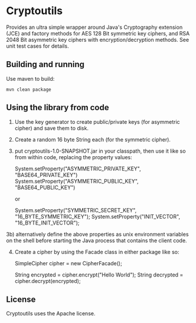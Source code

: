 Cryptoutils
============

Provides an ultra simple wrapper around Java's Cryptography extension (JCE) and factory methods for AES 128 Bit symmetric key ciphers, and RSA 2048 Bit asymmetric key ciphers with encryption/decryption methods. See unit test cases for details.

Building and running
--------------------

Use maven to build:

    mvn clean package

Using the library from code
---------------------------

1) Use the key generator to create public/private keys (for asymmetric cipher) and save them to disk.

2) Create a random 16 byte String each (for the symmetric cipher).

3) put cryptoutils-1.0-SNAPSHOT.jar in your classpath, then use it like so from within code, replacing the property values:

    System.setProperty("ASYMMETRIC_PRIVATE_KEY", "BASE64_PRIVATE_KEY")
    System.setProperty("ASYMMETRIC_PUBLIC_KEY", "BASE64_PUBLIC_KEY")

    or

    System.setProperty("SYMMETRIC_SECRET_KEY", "16_BYTE_SYMMETRIC_KEY");
    System.setProperty("INIT_VECTOR", "16_BYTE_INIT_VECTOR");

3b) alternatively define the above properties as unix environment variables on the shell before starting the Java process that contains the client code.

4) Create a cipher by using the Facade class in either package like so:

    SimpleCipher cipher = new CipherFacade();

    String encrypted = cipher.encrypt("Hello World");
    String decrypted = cipher.decrypt(encrypted);

License
-------

Cryptoutils uses the Apache license.